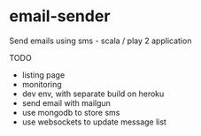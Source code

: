 email-sender
============

Send emails using sms - scala / play 2 application


TODO 
 - listing page
 - monitoring
 - dev env, with separate build on heroku
 - send email with mailgun
 - use mongodb to store sms
 - use websockets to update message list
